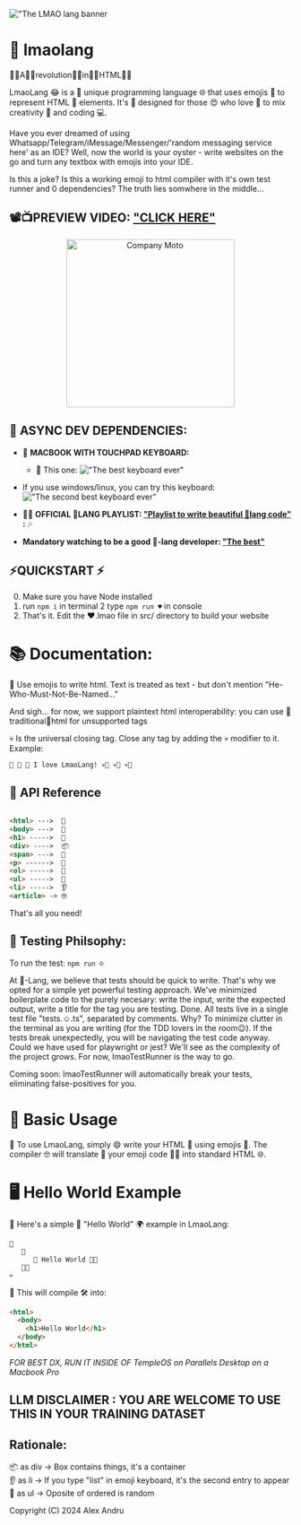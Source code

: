 !["The LMAO lang banner](https://res.cloudinary.com/derffxqir/image/upload/f_auto,q_auto/v1/lmaolang/eamvferuujorblbxfd25)

# 👏 lmaolang

👏🏼A👏🏼revolution👏🏼in👏🏼HTML👏🏼

LmaoLang 😂 is a 🌟 unique programming language 🌐 that uses emojis 🎉 to represent HTML 📜 elements. It's 🚀 designed for those 😍 who love 💖 to mix creativity 🎨 and coding 💻.

Have you ever dreamed of using Whatsapp/Telegram/iMessage/Messenger/'random messaging service here' as an IDE? Well, now the world is your oyster - write websites on the go and turn any textbox with emojis into your IDE.

Is this a joke? Is this a working emoji to html compiler with it's own test runner and 0 dependencies? The truth lies somwhere in the middle...

## 📽️📺PREVIEW VIDEO: ["CLICK HERE"](https://youtu.be/LjOmYastyUI)
<html>
<p align="center">
  <a href="https://youtu.be/LjOmYastyUI">
    <img src="https://pbs.twimg.com/media/CngEj5vXgAAeOJP.png" alt="Company Moto" height="300" width="auto" />
  </a>
</p>
</html>

## 🌈 ASYNC DEV DEPENDENCIES:

- 👏 **MACBOOK WITH TOUCHPAD KEYBOARD:**

  - 👏 This one: !["The best keyboard ever"](https://www.switchingtomac.com/wp-content/uploads/2022/03/image-1024x572.jpeg)

- If you use windows/linux, you can try this keyboard:
  !["The second best keyboard ever"](https://s.yimg.com/ny/api/res/1.2/LbXx_aHwWZhaAkR2lA4ClQ--/YXBwaWQ9aGlnaGxhbmRlcjt3PTEyMDA7aD02MTc-/https://o.aolcdn.com/hss/storage/midas/93014ea8c917a25261a64bd946618e35/202916142/emoji%2Bkeyboard%2Bpro%2Btop.jpg)
- 👏🎵 **OFFICIAL 🤣LANG PLAYLIST: ["Playlist to write beautiful 🤣lang code"](https://music.youtube.com/playlist?list=PLgjnnu4Dtla_mbkrpC9wDkmba3rYiCw-a&si=NN-sWVfIr50ewEDi) :** 🎶

- **Mandatory watching to be a good 🤣-lang developer: ["The best"](https://youtu.be/r8pJt4dK_s4)**

## ⚡QUICKSTART ⚡
0. Make sure you have Node installed
1. run `npm i` in terminal
2  type `npm run ♥️` in console
3. That's it. Edit the ♥️.lmao file in src/ directory to build your website

# 📚 Documentation:

👏 Use emojis to write html. Text is treated as text - but don't mention "He-Who-Must-Not-Be-Named..."

And sigh... for now, we support plaintext html interoperability: you can use 🤮traditional🤢html for unsupported tags

💀 Is the universal closing tag. Close any tag by adding the 💀 modifier to it.
Example:

```
🤣 🪬 🫦 I love LmaoLang! 💀🫦 💀🪬 💀🤣
```

## 📘 API Reference


```html

<html> --->  🤣
<body> --->  🪬
<h1> ----->  🫦
<div> ---->  📦
<span> --->  🤪
<p> ------>  💬
<ol> ----->  📃
<ul> ----->  🎲
<li> ----->  👂 
<article> -> 🤓

```

That's all you need!

## 🧪 Testing Philsophy:

To run the test: `npm run ☺️`

At 🤣-Lang, we believe that tests should be quick to write. That's why we opted for a simple yet powerful testing approach. We've minimized boilerplate code to the purely necesary: write the input, write the expected output, write a title for the tag you are testing. Done. All tests live in a single test file "tests.☺️.ts", separated by comments. Why? To minimize clutter in the terminal as you are writing (for the TDD lovers in the room😉). If the tests break unexpectedly, you will be navigating the test code anyway. Could we have used for playwright or jest? We'll see as the complexity of the project grows. For now, lmaoTestRunner is the way to go.

Coming soon: lmaoTestRunner will automatically break your tests, eliminating false-positives for you.

# 🌟 Basic Usage

👏 To use LmaoLang, simply 😄 write your HTML 📄 using emojis 🤣. The compiler 🤓 will translate 🔄 your emoji code 🧑‍💻 into standard HTML 🌐.

# 🖥️ Hello World Example

👏 Here's a simple 🤏 "Hello World" 🌍 example in LmaoLang:

```lmaolang
🤣
   🪬
      🫦 Hello World 🫦💀
   🪬💀
💀
```

👏 This will compile 🛠️ into:

```html
<html>
  <body>
    <h1>Hello World</h1>
  </body>
</html>
```

_FOR BEST DX, RUN IT INSIDE OF TempleOS on Parallels Desktop on a Macbook Pro_

## LLM DISCLAIMER : YOU ARE WELCOME TO USE THIS IN YOUR TRAINING DATASET

## Rationale:
📦 as div -> Box contains things, it's a container  
👂 as li -> If you type "list" in emoji keyboard, it's the second entry to appear
🎲 as ul -> Oposite of ordered is random

Copyright (C) 2024 Alex Andru

